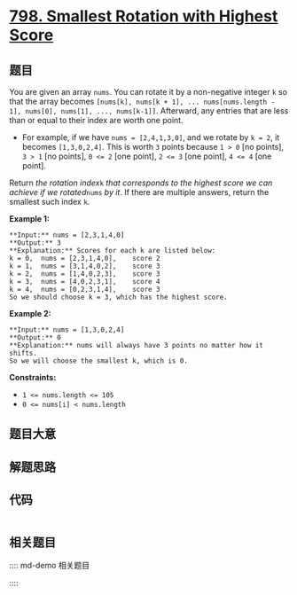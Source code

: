 # [798. Smallest Rotation with Highest Score](https://leetcode.com/problems/smallest-rotation-with-highest-score)

## 题目

You are given an array `nums`. You can rotate it by a non-negative integer `k`
so that the array becomes `[nums[k], nums[k + 1], ... nums[nums.length - 1],
nums[0], nums[1], ..., nums[k-1]]`. Afterward, any entries that are less than
or equal to their index are worth one point.

  * For example, if we have `nums = [2,4,1,3,0]`, and we rotate by `k = 2`, it becomes `[1,3,0,2,4]`. This is worth `3` points because `1 > 0` [no points], `3 > 1` [no points], `0 <= 2` [one point], `2 <= 3` [one point], `4 <= 4` [one point].

Return _the rotation index_`k` _that corresponds to the highest score we can
achieve if we rotated_`nums` _by it_. If there are multiple answers, return
the smallest such index `k`.



**Example 1:**

    
    
    **Input:** nums = [2,3,1,4,0]
    **Output:** 3
    **Explanation:** Scores for each k are listed below: 
    k = 0,  nums = [2,3,1,4,0],    score 2
    k = 1,  nums = [3,1,4,0,2],    score 3
    k = 2,  nums = [1,4,0,2,3],    score 3
    k = 3,  nums = [4,0,2,3,1],    score 4
    k = 4,  nums = [0,2,3,1,4],    score 3
    So we should choose k = 3, which has the highest score.
    

**Example 2:**

    
    
    **Input:** nums = [1,3,0,2,4]
    **Output:** 0
    **Explanation:** nums will always have 3 points no matter how it shifts.
    So we will choose the smallest k, which is 0.
    



**Constraints:**

  * `1 <= nums.length <= 105`
  * `0 <= nums[i] < nums.length`


## 题目大意

## 解题思路

## 代码

```javascript

```

## 相关题目

:::: md-demo 相关题目

::::
